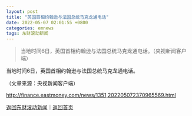 ```yaml
---
layout: post
title: "英国首相约翰逊与法国总统马克龙通电话"
date: 2022-05-07 02:01:55 +0800
categories: emnews
tags: 东财滚动新闻
---
```

> 当地时间6日，英国首相约翰逊与法国总统马克龙通电话。（央视新闻客户端）

<p>当地时间6日，英国首相约翰逊与法国总统马克龙通电话。</p><p class="em_media">（文章来源：央视新闻客户端）</p>

<http://finance.eastmoney.com/news/1351,202205072370965569.html>

[返回东财滚动新闻](//finews.withounder.com/emnews/)｜[返回首页](//finews.withounder.com/)